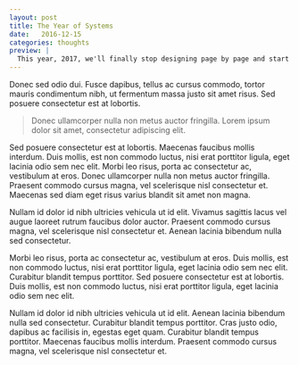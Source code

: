 ```yaml
---
layout: post
title: The Year of Systems
date:   2016-12-15
categories: thoughts
preview: |
  This year, 2017, we'll finally stop designing page by page and start thinking of the overall system.
---
```


Donec sed odio dui. Fusce dapibus, tellus ac cursus commodo, tortor mauris condimentum nibh, ut fermentum massa justo sit amet risus. Sed posuere consectetur est at lobortis.

> Donec ullamcorper nulla non metus auctor fringilla. Lorem ipsum dolor sit amet, consectetur adipiscing elit.

Sed posuere consectetur est at lobortis. Maecenas faucibus mollis interdum. Duis mollis, est non commodo luctus, nisi erat porttitor ligula, eget lacinia odio sem nec elit. Morbi leo risus, porta ac consectetur ac, vestibulum at eros. Donec ullamcorper nulla non metus auctor fringilla. Praesent commodo cursus magna, vel scelerisque nisl consectetur et. Maecenas sed diam eget risus varius blandit sit amet non magna.

Nullam id dolor id nibh ultricies vehicula ut id elit. Vivamus sagittis lacus vel augue laoreet rutrum faucibus dolor auctor. Praesent commodo cursus magna, vel scelerisque nisl consectetur et. Aenean lacinia bibendum nulla sed consectetur.

Morbi leo risus, porta ac consectetur ac, vestibulum at eros. Duis mollis, est non commodo luctus, nisi erat porttitor ligula, eget lacinia odio sem nec elit. Curabitur blandit tempus porttitor. Sed posuere consectetur est at lobortis. Duis mollis, est non commodo luctus, nisi erat porttitor ligula, eget lacinia odio sem nec elit.

Nullam id dolor id nibh ultricies vehicula ut id elit. Aenean lacinia bibendum nulla sed consectetur. Curabitur blandit tempus porttitor. Cras justo odio, dapibus ac facilisis in, egestas eget quam. Curabitur blandit tempus porttitor. Maecenas faucibus mollis interdum. Praesent commodo cursus magna, vel scelerisque nisl consectetur et.
